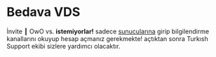 # **Bedava VDS**
İnvite ┃ OwO vs. **istemiyorlar!** sadece [sunucularına](https://discord.gg/dbh) girip bilgilendirme kanallarını okuyup hesap açmanız gerekmekte! açtıktan sonra Turkısh Support ekibi sizlere yardımcı olacaktır.
